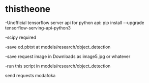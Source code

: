 # thistheone
-Unofficial tensorflow server api for python api:
  pip install --upgrade tensorflow-serving-api-python3

-scipy required

-save od.pbtxt at models/research/object_detection

-save request image in Downloads as image5.jpg or whatever

-run this script in models/research/object_detection

send requests modafoka





